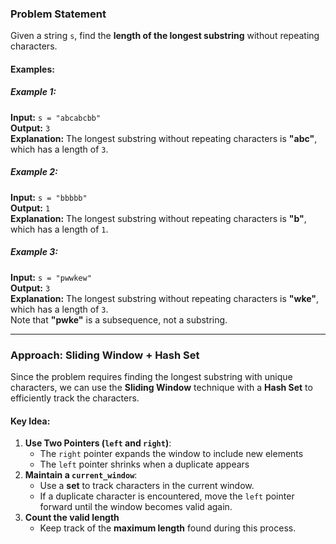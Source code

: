 ### **Problem Statement**
Given a string `s`, find the **length of the longest substring** without repeating characters.

#### **Examples:**
##### **Example 1:**
**Input:** `s = "abcabcbb"`  
**Output:** `3`  
**Explanation:** The longest substring without repeating characters is **"abc"**, which has a length of `3`.

##### **Example 2:**
**Input:** `s = "bbbbb"`  
**Output:** `1`  
**Explanation:** The longest substring without repeating characters is **"b"**, which has a length of `1`.

##### **Example 3:**
**Input:** `s = "pwwkew"`  
**Output:** `3`  
**Explanation:** The longest substring without repeating characters is **"wke"**, which has a length of `3`.  
Note that **"pwke"** is a subsequence, not a substring.

---

### **Approach: Sliding Window + Hash Set**
Since the problem requires finding the longest substring with unique characters, we can use the **Sliding Window** technique with a **Hash Set** to efficiently track the characters.

#### **Key Idea:**
1. **Use Two Pointers (`left` and `right`)**:
   - The `right` pointer expands the window to include new elements
   - The `left` pointer shrinks when a duplicate appears
2. **Maintain a `current_window`**:
   - Use a **set** to track characters in the current window.
   - If a duplicate character is encountered, move the `left` pointer forward until the window becomes valid again.
3. **Count the valid length**
   - Keep track of the **maximum length** found during this process.
